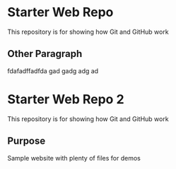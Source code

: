 # Starter Web Repo

This repository is for showing how Git and GitHub work

## Other Paragraph

fdafadffadfda gad gadg adg ad 

# Starter Web Repo 2

This repository is for showing how Git and GitHub work

## Purpose

Sample website with plenty of files for demos
